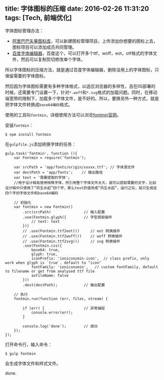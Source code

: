 title: 字体图标的压缩
date: 2016-02-26 11:31:20
tags: [Tech, 前端优化]
---
字体图标管理办法：

* [阿里巴巴矢量图标库](http://iconfont.cn/)，可以新建图标管理项目，上传添加你想要的图标上去，图标项目可以添加成员共同管理。
* [百度字体编辑器](http://font.baidu.com/editor/)，百度这个，可以打开多个ttf，woff，eot，otf格式的字体文件，然后可以复制剪切修改单个字体。


所以字体图标的压缩方法，就是通过百度字体编辑器，删除没用上的字体图标，只保留需要的字体图标。

然后因为字体图标需要有多种字体格式，以适应浏览器的多样性，且在IIS部署的时候，还需要专门设置一下，针对`*.woff`和`*.svg`格式的加载问题。同时，在移动端宽带的限制下，加载多个字体文件，是不好的。所以，要换另外一种方式，就是把字体文件转换成`base64编码`格式。

使用的工具叫`fontmin`，详细使用方法可以浏览[fontmin官网](http://efe.baidu.com/blog/fontmin-getting-started/)。

<!-- more -->

安装`fontmin`：

````
$ npm install fontmin
````

在`gulpfile.js`添加转换字体的任务：

````
gulp.task('fontmin', function (){
    var Fontmin = require('fontmin');

    var srcPath = 'app/fonts/origin/xxxxx.ttf'; // 字体源文件
    var destPath = 'app/fonts';    // 输出路径
    var text = '需要提取的字体';  
    //用于设计稿有使用特殊字体，然引用整个字体文件太大，就可以提取需要的文字，比如设计稿中只使用了“风生水起”四个字，那么text的值改成“风生水起”，运行之后，就只生成这四个字的字体文件和base64编码

    // 初始化
    var fontmin = new Fontmin()
        .src(srcPath)               // 输入配置
        .use(Fontmin.glyph({        // 字型提取插件
            // text: text
        }))
        // .use(Fontmin.ttf2eot())     // eot 转换插件
        // .use(Fontmin.ttf2woff())    // woff 转换插件     
        // .use(Fontmin.ttf2svg())     // svg 转换插件
        .use(Fontmin.css({
            base64: true,
            glyph: true,
            iconPrefix: 'ioniconsmin-icon',  // class prefix, only work when glyph is `true`. default to "icon"
            fontFamily: 'ioniconsmin',   // custom fontFamily, default to filename or get from analysed ttf file
            asFileName: false       
        }))
        .dest(destPath);            // 输出配置

    // 执行
    fontmin.run(function (err, files, stream) {

        if (err) {                  // 异常捕捉
            console.error(err);
        }

        console.log('done');        // 成功
    });
});
````

打开命令行，输入命令：
````
$ gulp fontmin
````
会生成字体文件和样式文件。

done.
